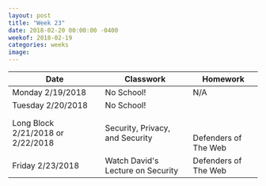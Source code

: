 ```yaml
---
layout: post
title: "Week 23"
date: 2018-02-20 00:00:00 -0400
weekof: 2018-02-19
categories: weeks
image:
---
```


|Date                        |Classwork|Homework|
|----------------------------|---------|--------|
|Monday 2/19/2018            | No School! | N/A |
|Tuesday 2/20/2018           | No School! | </chapter5> |
|Long Block 2/21/2018 or 2/22/2018 | Security, Privacy, and Security | </chapter5> <br><br> Defenders of The Web |
|Friday 2/23/2018            | Watch David's Lecture on Security | Defenders of The Web |

